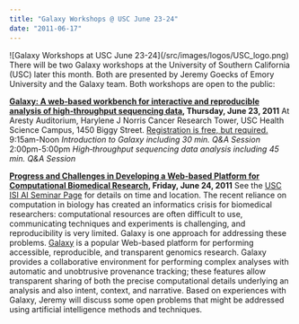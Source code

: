 ```yaml
---
title: "Galaxy Workshops @ USC June 23-24"
date: "2011-06-17"
---
```


<div class='right'>
![Galaxy Workshops at USC June 23-24](/src/images/logos/USC_logo.png)
</div>
There will be two Galaxy workshops at the University of Southern California (USC) later this month.  Both are presented by Jeremy Goecks of Emory University and the Galaxy team.  Both workshops are open to the public:

**[Galaxy: A web‐based workbench for interactive and reproducible analysis of high‐throughput sequencing data](https://uschsl.qualtrics.com/SE/?SID=SV_bDaxnZwEfrfk1BG), Thursday, June 23, 2011**
  At Aresty Auditorium, Harylene J Norris Cancer Research Tower, USC Health Science Campus, 1450 Biggy Street.  [Registration is free, but required.](https://uschsl.qualtrics.com/SE/?SID=SV_bDaxnZwEfrfk1BG)
    9:15am-Noon
      *Introduction to Galaxy including 30 min. Q&A Session*
    2:00pm-5:00pm
      *High‐throughput sequencing data analysis including 45 min. Q&A Session*

**[Progress and Challenges in Developing a Web-based Platform for Computational Biomedical Research](http://ai.isi.edu/index.php?module=seminars/index&submodule=seminars/upcoming), Friday, June 24, 2011**
  See the [USC ISI AI Seminar Page](http://ai.isi.edu/index.php?module=seminars/index&submodule=seminars/upcoming) for details on time and location.
    The recent reliance on computation in biology has created an informatics crisis for biomedical researchers: computational resources are often difficult to use, communicating techniques and experiments is challenging, and reproducibility is very limited. Galaxy is one approach for addressing these problems. [Galaxy](http://usegalaxy.org) is a popular Web-based platform for performing accessible, reproducible, and transparent genomics research. Galaxy provides a collaborative environment for performing complex analyses with automatic and unobtrusive provenance tracking; these features allow transparent sharing of both the precise computational details underlying an analysis and also intent, context, and narrative. Based on experiences with Galaxy, Jeremy will discuss some open problems that might be addressed using artificial intelligence methods and techniques.


